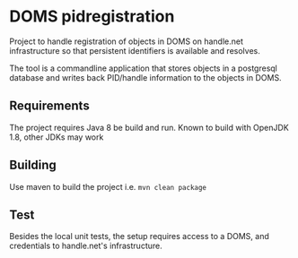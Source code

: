 # DOMS pidregistration

Project to handle registration of objects in DOMS on handle.net infrastructure so that persistent identifiers is available and resolves. 

The tool is a commandline application that stores objects in a postgresql database and writes back PID/handle information to the objects in DOMS.

## Requirements
The project requires Java 8 be build and run. Known to build with OpenJDK 1.8, other JDKs may work

## Building
Use maven to build the project i.e. `mvn clean package`

## Test 
Besides the local unit tests, the setup requires access to a DOMS, and credentials to handle.net's infrastructure. 




